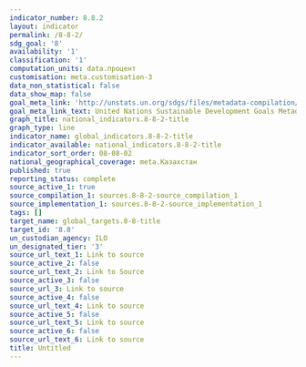```yaml
---
indicator_number: 8.8.2
layout: indicator
permalink: /8-8-2/
sdg_goal: '8'
availability: '1'
classification: '1'
computation_units: data.процент
customisation: meta.customisation-3
data_non_statistical: false
data_show_map: false
goal_meta_link: 'http://unstats.un.org/sdgs/files/metadata-compilation/Metadata-Goal-8.pdf'
goal_meta_link_text: United Nations Sustainable Development Goals Metadata (pdf 525kB)
graph_title: national_indicators.8-8-2-title
graph_type: line
indicator_name: global_indicators.8-8-2-title
indicator_available: national_indicators.8-8-2-title
indicator_sort_order: 08-08-02
national_geographical_coverage: meta.Казахстан
published: true
reporting_status: complete
source_active_1: true
source_compilation_1: sources.8-8-2-source_compilation_1
source_implementation_1: sources.8-8-2-source_implementation_1
tags: []
target_name: global_targets.8-8-title
target_id: '8.8'
un_custodian_agency: ILO
un_designated_tier: '3'
source_url_text_1: Link to source
source_active_2: false
source_url_text_2: Link to Source
source_active_3: false
source_url_3: Link to source
source_active_4: false
source_url_text_4: Link to source
source_active_5: false
source_url_text_5: Link to source
source_active_6: false
source_url_text_6: Link to source
title: Untitled
---
```

